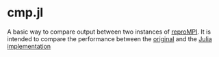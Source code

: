 # cmp.jl
A basic way to compare output between two instances of [reproMPI](https://github.com/hunsa/reprompi).
It is intended to compare the performance between the [original](https://github.com/hunsa/reprompi) and the [Julia implementation](https://github.com/sebastian-steiner/reproMPI.jl)
